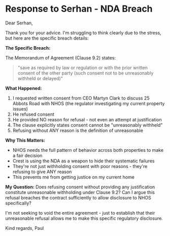 # Response to Serhan - NDA Breach

Dear Serhan,

Thank you for your advice. I'm struggling to think clearly due to the stress, but here are the specific breach details:

**The Specific Breach:**

The Memorandum of Agreement (Clause 9.2) states:
> "save as required by law or regulation or with the prior written consent of the other party (such consent not to be unreasonably withheld or delayed)"

**What Happened:**
1. I requested written consent from CEO Martyn Clark to discuss 25 Abbots Road with NHOS (the regulator investigating my current property issues)
2. He refused consent
3. He provided NO reason for refusal - not even an attempt at justification
4. The clause explicitly states consent cannot be "unreasonably withheld"
5. Refusing without ANY reason is the definition of unreasonable

**Why This Matters:**
- NHOS needs the full pattern of behavior across both properties to make a fair decision
- Crest is using the NDA as a weapon to hide their systematic failures
- They're not just withholding consent with poor reasons - they're refusing to give ANY reason
- This prevents me from getting justice on my current home

**My Question:**
Does refusing consent without providing any justification constitute unreasonable withholding under Clause 9.2? Can I argue this refusal breaches the contract sufficiently to allow disclosure to NHOS specifically?

I'm not seeking to void the entire agreement - just to establish that their unreasonable refusal allows me to make this specific regulatory disclosure.

Kind regards,
Paul